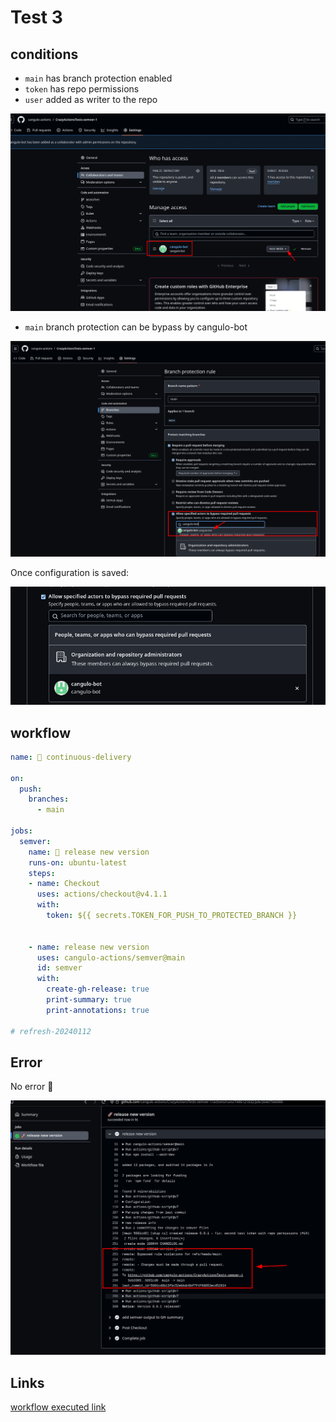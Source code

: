 # Test 3

## conditions

* `main` has branch protection enabled
* `token` has repo permissions
* `user` added as writer to the repo

![Alt text](repo-settings.png)

* `main` branch protection can be bypass by cangulo-bot

![Alt text](branch-protection-bypass.png)

Once configuration is saved:

![Alt text](branch-protection-bypass-2.png)

## workflow

```yml
name: 🚀 continuous-delivery

on:
  push:
    branches:
      - main

jobs:
  semver:
    name: 🚀 release new version
    runs-on: ubuntu-latest
    steps:
    - name: Checkout
      uses: actions/checkout@v4.1.1
      with:
        token: ${{ secrets.TOKEN_FOR_PUSH_TO_PROTECTED_BRANCH }}
      

    - name: release new version
      uses: cangulo-actions/semver@main
      id: semver
      with:
        create-gh-release: true
        print-summary: true
        print-annotations: true

# refresh-20240112
```

## Error

No error 🥳

![Alt text](output.png)

## Links

[workflow executed link](https://github.com/cangulo-actions/CrazyActionsTests-semver-1/actions/runs/7496121632/job/20407566986)